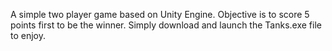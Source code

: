 A simple two player game based on Unity Engine.
Objective is to score 5 points first to be the winner.
Simply download and launch the Tanks.exe file to enjoy.
